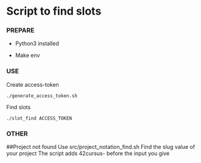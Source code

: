 # Script to find slots

### PREPARE

* Python3 installed

* Make env

### USE
Create access-token
```
./generate_access_token.sh
```
Find slots
```
./slot_find ACCESS_TOKEN
```


### OTHER
##Project not found
Use src/project_notation_find.sh
Find the slug value of your project
The script adds 42cursus- before the input you give
